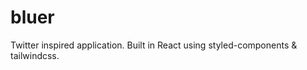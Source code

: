 <h1>bluer</h1>
<p>Twitter inspired application. Built in React using styled-components & tailwindcss.</p>
